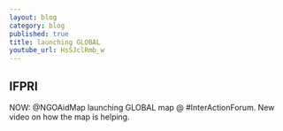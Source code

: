 ```yaml
---
layout: blog
category: blog
published: true
title: launching GLOBAL
youtube_url: HsSJclRmb_w
---
```


## IFPRI

NOW: @NGOAidMap launching GLOBAL map @ #InterActionForum. New video on how the map is helping.
